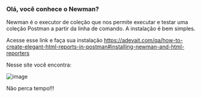### Olá, você conhece o Newman?

Newman é o executor de coleção que nos permite executar e testar uma coleção Postman a partir da linha de comando. A instalação é bem simples. 

Acesse esse link e faça sua instalação https://adevait.com/qa/how-to-create-elegant-html-reports-in-postman#installing-newman-and-html-reporters

Nesse site você encontra:

![image](https://user-images.githubusercontent.com/109304734/188464346-2a829fc4-679a-4d06-902e-a1c51be9aa98.png)

Não perca tempo!!!
